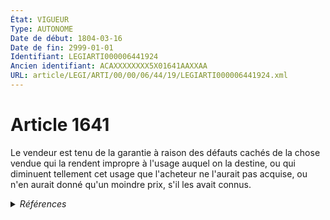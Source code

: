```yaml
---
État: VIGUEUR
Type: AUTONOME
Date de début: 1804-03-16
Date de fin: 2999-01-01
Identifiant: LEGIARTI000006441924
Ancien identifiant: ACAXXXXXXXX5X01641AAXXAA
URL: article/LEGI/ARTI/00/00/06/44/19/LEGIARTI000006441924.xml
---
```


<h1>Article 1641</h1>

Le vendeur est tenu de la garantie à raison des défauts cachés de la chose
vendue qui la rendent impropre à l'usage auquel on la destine, ou qui diminuent
tellement cet usage que l'acheteur ne l'aurait pas acquise, ou n'en aurait donné
qu'un moindre prix, s'il les avait connus.


<details>
  <summary><em>Références</em></summary>

  <h2>Articles faisant référence à l'article</h2>
  
  <ul>
    <li>
      <a href="https://legal.tricoteuses.fr//redirection/LEGIARTI000044139961?vers=git&vers=legifrance">Code de la consommation - article L217-30 AUTONOME VIGUEUR, en vigueur depuis le 2021-10-01</a> CITATION source
    </li>
    <li>
      <a href="https://legal.tricoteuses.fr//redirection/LEGIARTI000045413991?vers=git&vers=legifrance">Décret n° 2022-424 du 25 mars 2022 relatif aux obligations d'information précontractuelle et contractuelle des consommateurs et au droit de rétractation - article 1 ENTIEREMENT_MODIF</a> CITATION source
    </li>
    <li>
      <a href="https://legal.tricoteuses.fr//redirection/LEGIARTI000045980946?vers=git&vers=legifrance">Décret n° 2022-946 du 29 juin 2022 relatif à la garantie légale de conformité pour les biens, les contenus numériques et les services numériques - article ENTIEREMENT_MODIF</a> CITATION source
    </li>
    <li>
      <a href="https://legal.tricoteuses.fr//redirection/LEGIARTI000006579895?vers=git&vers=legifrance">Code rural (ancien) - article 285 AUTONOME MODIFIE, en vigueur du 1972-12-22 au 1985-07-26</a> CITATION source
    </li>
    <li>
      <a href="https://legal.tricoteuses.fr//redirection/LEGIARTI000029471785?vers=git&vers=legifrance">Code de la consommation - article R111-1 AUTONOME ABROGE, en vigueur du 2014-09-20 au 2016-07-01</a> CITATION source
    </li>
    <li>
      <a href="https://legal.tricoteuses.fr//redirection/LEGIARTI000032807116?vers=git&vers=legifrance">Code de la consommation - article R111-1 AUTONOME MODIFIE, en vigueur du 2016-07-01 au 2022-10-01</a> CITATION source
    </li>
    <li>
      <a href="https://legal.tricoteuses.fr//redirection/LEGIARTI000045981314?vers=git&vers=legifrance">Code de la consommation - article Annexe à l'article D. 211-2 du code de la consommation AUTONOME VIGUEUR, en vigueur depuis le 2022-10-01</a> CITATION source
    </li>
    <li>
      <a href="https://legal.tricoteuses.fr//redirection/LEGIARTI000006582217?vers=git&vers=legifrance">Code rural (nouveau) - article L213-2 AUTONOME VIGUEUR, en vigueur depuis le 2000-09-21</a> CITATION source
    </li>
    <li>
      <a href="https://legal.tricoteuses.fr//redirection/LEGIARTI000026139258?vers=git&vers=legifrance">Code rural et de la pêche maritime - article R213-1 AUTONOME MODIFIE, en vigueur du 2012-07-02 au 2017-08-10</a> CITATION source
    </li>
    <li>
      <a href="https://legal.tricoteuses.fr//redirection/LEGIARTI000035415569?vers=git&vers=legifrance">Code rural et de la pêche maritime - article R213-1 AUTONOME VIGUEUR, en vigueur depuis le 2017-08-10</a> CITATION source
    </li>
    <li>
      <a href="https://legal.tricoteuses.fr//redirection/LEGIARTI000030254091?vers=git&vers=legifrance">Code civil - article 1644 AUTONOME VIGUEUR, en vigueur depuis le 2015-02-18</a> CITATION source
    </li>
    <li>
      <a href="https://legal.tricoteuses.fr//redirection/LEGIARTI000032226917?vers=git&vers=legifrance">Code de la consommation - article L217-15 AUTONOME MODIFIE, en vigueur du 2016-07-01 au 2021-10-01</a> CITATION source
    </li>
    <li>
      <a href="https://legal.tricoteuses.fr//redirection/LEGIARTI000028747715?vers=git&vers=legifrance">Code de la consommation - article L211-15 AUTONOME ABROGE, en vigueur du 2014-03-19 au 2016-07-01</a> CITATION source
    </li>
    <li>
      <a href="https://legal.tricoteuses.fr//redirection/LEGIARTI000044564974?vers=git&vers=legifrance">Code de la consommation - article L217-22 AUTONOME VIGUEUR, en vigueur depuis le 2022-01-01</a> CITATION source
    </li>
    <li>
      <a href="https://legal.tricoteuses.fr//redirection/LEGIARTI000032226923?vers=git&vers=legifrance">Code de la consommation - article L217-13 AUTONOME MODIFIE, en vigueur du 2016-07-01 au 2021-10-01</a> CITATION source
    </li>
    <li>
      <a href="https://legal.tricoteuses.fr//redirection/LEGIARTI000006588800?vers=git&vers=legifrance">Code rural (nouveau) - article R213-2 AUTONOME VIGUEUR, en vigueur depuis le 2003-08-07</a> CITATION source
    </li>
    <li>
      <a href="https://legal.tricoteuses.fr//redirection/LEGIARTI000006579896?vers=git&vers=legifrance">Code rural (ancien) - article 285 AUTONOME MODIFIE, en vigueur du 1985-07-26 au 1989-06-24</a> CITATION source
    </li>
    <li>
      <a href="https://legal.tricoteuses.fr//redirection/LEGIARTI000006292203?vers=git&vers=legifrance">Code de la consommation - article L211-1 AUTONOME MODIFIE, en vigueur du 1993-07-27 au 2005-02-18</a> CONCORDANCE source
    </li>
    <li>
      <a href="https://legal.tricoteuses.fr//redirection/LEGIARTI000006292204?vers=git&vers=legifrance">Code de la consommation - article L211-1 AUTONOME ABROGE, en vigueur du 2005-02-18 au 2016-07-01</a> CONCORDANCE source
    </li>
    <li>
      <a href="https://legal.tricoteuses.fr//redirection/LEGIARTI000006559135?vers=git&vers=legifrance">Décret n°87-1045 du 22 décembre 1987 relatif à la présentation des écrits constatant les contrats de garantie et de service après vente - article Annexe AUTONOME ABROGE, en vigueur du 1988-12-01 au 1997-04-03</a> CITATION source
    </li>
    <li>
      <a href="https://legal.tricoteuses.fr//redirection/LEGIARTI000006579898?vers=git&vers=legifrance">Code rural (ancien) - article 285 AUTONOME MODIFIE, en vigueur du 1999-01-07 au 1999-07-10</a> CITATION source
    </li>
    <li>
      <a href="https://legal.tricoteuses.fr//redirection/LEGIARTI000006579897?vers=git&vers=legifrance">Code rural (ancien) - article 285 AUTONOME MODIFIE, en vigueur du 1989-06-24 au 1999-01-07</a> CITATION source
    </li>
    <li>
      <a href="https://legal.tricoteuses.fr//redirection/LEGIARTI000006588793?vers=git&vers=legifrance">Code rural (nouveau) - article R213-1 AUTONOME MODIFIE, en vigueur du 2005-12-30 au 2012-07-02</a> CITATION source
    </li>
    <li>
      <a href="https://legal.tricoteuses.fr//redirection/LEGIARTI000045987238?vers=git&vers=legifrance">Code de la consommation - article R111-1 AUTONOME VIGUEUR, en vigueur depuis le 2022-10-01</a> CITATION source
    </li>
    <li>
      <a href="https://legal.tricoteuses.fr//redirection/LEGIARTI000030082011?vers=git&vers=legifrance">Arrêté du 18 décembre 2014 relatif aux informations contenues dans les conditions générales de vente en matière de garantie légale - article 3 AUTONOME ABROGE, en vigueur du 2015-01-01 au 2023-02-03</a> CITATION source
    </li>
    <li>
      <a href="https://legal.tricoteuses.fr//redirection/LEGIARTI000006642922?vers=git&vers=legifrance">Arrêté du 15 septembre 2003 fixant les mesures techniques et administratives relatives à la prophylaxie collective et à la police sanitaire de la tuberculose des bovinés et des caprins - article 17 AUTONOME ABROGE, en vigueur du 2003-09-30 au 2021-10-16</a> CITATION source
    </li>
    <li>
      <a href="https://legal.tricoteuses.fr//redirection/LEGIARTI000035732341?vers=git&vers=legifrance">Code de la consommation - article D111-8 AUTONOME MODIFIE, en vigueur du 2018-01-01 au 2022-10-01</a> CITATION source
    </li>
    <li>
      <a href="https://legal.tricoteuses.fr//redirection/LEGIARTI000045981318?vers=git&vers=legifrance">Code de la consommation - article Annexe à l'article D. 211-3 du code de la consommation AUTONOME VIGUEUR, en vigueur depuis le 2022-10-01</a> CITATION source
    </li>
    <li>
      <a href="https://legal.tricoteuses.fr//redirection/LEGIARTI000045981322?vers=git&vers=legifrance">Code de la consommation - article Annexe à l'article D. 211-4 du code de la consommation AUTONOME VIGUEUR, en vigueur depuis le 2022-10-01</a> CITATION source
    </li>
    <li>
      <a href="https://legal.tricoteuses.fr//redirection/LEGIARTI000045980954?vers=git&vers=legifrance">Décret n° 2022-946 du 29 juin 2022 relatif à la garantie légale de conformité pour les biens, les contenus numériques et les services numériques - article 1 ENTIEREMENT_MODIF</a> CITATION source
    </li>
    <li>
      <a href="https://legal.tricoteuses.fr//redirection/LEGIARTI000042437333?vers=git&vers=legifrance">Arrêté du 16 octobre 2020 fixant les spécifications des médicaments à base de cannabis utilisés pendant l'expérimentation prévue à l'article 43 de la loi n° 2019-1446 du 24 décembre 2019 de financement de la sécurité sociale pour 2020, les conditions de leur mise à disposition ainsi que les indications thérapeutiques ou situations cliniques dans lesquelles ils seront utilisés - article AUTONOME ABROGE, en vigueur du 2020-10-19 au 2023-03-27</a> CITATION source
    </li>
    <li>
      <a href="https://legal.tricoteuses.fr//redirection/LEGIARTI000045418595?vers=git&vers=legifrance">Code de la consommation - article R221-2 AUTONOME VIGUEUR, en vigueur depuis le 2022-05-28</a> CITATION source
    </li>
    <li>
      <a href="https://legal.tricoteuses.fr//redirection/LEGIARTI000030082012?vers=git&vers=legifrance">Arrêté du 18 décembre 2014 relatif aux informations contenues dans les conditions générales de vente en matière de garantie légale - article 1 AUTONOME ABROGE, en vigueur du 2015-01-01 au 2023-02-03</a> CITATION source
    </li>
    <li>
      <a href="https://legal.tricoteuses.fr//redirection/LEGIARTI000030082013?vers=git&vers=legifrance">Arrêté du 18 décembre 2014 relatif aux informations contenues dans les conditions générales de vente en matière de garantie légale - article 2 AUTONOME ABROGE, en vigueur du 2015-01-01 au 2023-02-03</a> CITATION source
    </li>
    <li>
      <a href="https://legal.tricoteuses.fr//redirection/LEGIARTI000032216545?vers=git&vers=legifrance">Ordonnance n° 2016-301 du 14 mars 2016 relative à la partie législative du code de la consommation - article L217-15 AUTONOME VIGUEUR, en vigueur depuis le 2016-03-17</a> CITATION source
    </li>
    <li>
      <a href="https://legal.tricoteuses.fr//redirection/LEGIARTI000006579899?vers=git&vers=legifrance">Code rural (ancien) - article 285 AUTONOME ABROGE, en vigueur du 1999-07-10 au 2000-06-22</a> CITATION source
    </li>
    <li>
      <a href="https://legal.tricoteuses.fr//redirection/LEGIARTI000045987228?vers=git&vers=legifrance">Code de la consommation - article D111-8 AUTONOME MODIFIE, en vigueur du 2022-10-01 au 2024-07-09</a> CITATION source
    </li>
    <li>
      <a href="https://legal.tricoteuses.fr//redirection/LEGIARTI000006292217?vers=git&vers=legifrance">Code de la consommation - article L211-13 AUTONOME ABROGE, en vigueur du 2005-02-18 au 2016-07-01</a> CITATION source
    </li>
    <li>
      <a href="https://legal.tricoteuses.fr//redirection/LEGIARTI000044142545?vers=git&vers=legifrance">Code de la consommation - article L217-13 AUTONOME VIGUEUR, en vigueur depuis le 2021-10-01</a> CITATION source
    </li>
    <li>
      <a href="https://legal.tricoteuses.fr//redirection/LEGIARTI000044142459?vers=git&vers=legifrance">Code de la consommation - article L211-2 AUTONOME VIGUEUR, en vigueur depuis le 2021-10-01</a> CITATION source
    </li>
    <li>
      <a href="https://legal.tricoteuses.fr//redirection/LEGIARTI000006292219?vers=git&vers=legifrance">Code de la consommation - article L211-15 AUTONOME MODIFIE, en vigueur du 2005-02-18 au 2014-03-19</a> CITATION source
    </li>
    <li>
      <a href="https://legal.tricoteuses.fr//redirection/LEGIARTI000006441961?vers=git&vers=legifrance">Code civil - article 1644 AUTONOME MODIFIE, en vigueur du 1804-03-21 au 2015-02-18</a> CITATION source
    </li>
    <li>
      <a href="https://legal.tricoteuses.fr//redirection/LEGIARTI000018741061?vers=git&vers=legifrance">Arrêté du 22 avril 2008 fixant les mesures techniques et administratives relatives à la prophylaxie collective et à la police sanitaire de la brucellose des bovinés - article 19 AUTONOME VIGUEUR, en vigueur depuis le 2008-05-03</a> CITATION source
    </li>
    <li>
      <a href="https://legal.tricoteuses.fr//redirection/LEGIARTI000032217468?vers=git&vers=legifrance">Ordonnance n° 2016-301 du 14 mars 2016 relative à la partie législative du code de la consommation - article L217-13 AUTONOME VIGUEUR, en vigueur depuis le 2016-03-17</a> CITATION source
    </li>
    <li>
      <a href="https://legal.tricoteuses.fr//redirection/LEGIARTI000028739878?vers=git&vers=legifrance">LOI n° 2014-344 du 17 mars 2014 relative à la consommation - article 15 PARTIELLEMENT_MODIF VIGUEUR, en vigueur depuis le 2014-03-19</a> CITATION source
    </li>
  </ul>
  
  <h2>Références faites par l'article</h2>
  
  <ul>
    <li>
      1987-12-22 CITATION cible <a href="https://legal.tricoteuses.fr//redirection/LEGIARTI000006559135?vers=git&vers=legifrance">Décret n°87-1045 du 22 décembre 1987 relatif à la présentation des écrits constatant les contrats de garantie et de service après vente - article Annexe AUTONOME ABROGE, en vigueur du 1988-12-01 au 1997-04-03</a>
    </li>
    <li>
      2003-09-15 CITATION cible <a href="https://legal.tricoteuses.fr//redirection/LEGIARTI000006642922?vers=git&vers=legifrance">Arrêté du 15 septembre 2003 fixant les mesures techniques et administratives relatives à la prophylaxie collective et à la police sanitaire de la tuberculose des bovinés et des caprins - article 17 AUTONOME ABROGE, en vigueur du 2003-09-30 au 2021-10-16</a>
    </li>
    <li>
      2008-04-22 CITATION cible <a href="https://legal.tricoteuses.fr//redirection/LEGIARTI000018741061?vers=git&vers=legifrance">Arrêté du 22 avril 2008 fixant les mesures techniques et administratives relatives à la prophylaxie collective et à la police sanitaire de la brucellose des bovinés - article 19 AUTONOME VIGUEUR, en vigueur depuis le 2008-05-03</a>
    </li>
    <li>
      2014-03-17 CITATION cible <a href="https://legal.tricoteuses.fr//redirection/LEGIARTI000028739878?vers=git&vers=legifrance">LOI n° 2014-344 du 17 mars 2014 relative à la consommation - article 15 PARTIELLEMENT_MODIF VIGUEUR, en vigueur depuis le 2014-03-19</a>
    </li>
    <li>
      2014-12-18 CITATION cible <a href="https://legal.tricoteuses.fr//redirection/LEGIARTI000030082012?vers=git&vers=legifrance">Arrêté du 18 décembre 2014 relatif aux informations contenues dans les conditions générales de vente en matière de garantie légale - article 1 AUTONOME ABROGE, en vigueur du 2015-01-01 au 2023-02-03</a>
    </li>
    <li>
      2014-12-18 CITATION cible <a href="https://legal.tricoteuses.fr//redirection/LEGIARTI000030082013?vers=git&vers=legifrance">Arrêté du 18 décembre 2014 relatif aux informations contenues dans les conditions générales de vente en matière de garantie légale - article 2 AUTONOME ABROGE, en vigueur du 2015-01-01 au 2023-02-03</a>
    </li>
    <li>
      2014-12-18 CITATION cible <a href="https://legal.tricoteuses.fr//redirection/LEGIARTI000030082011?vers=git&vers=legifrance">Arrêté du 18 décembre 2014 relatif aux informations contenues dans les conditions générales de vente en matière de garantie légale - article 3 AUTONOME ABROGE, en vigueur du 2015-01-01 au 2023-02-03</a>
    </li>
    <li>
      2020-10-16 CITATION cible <a href="https://legal.tricoteuses.fr//redirection/LEGIARTI000042437333?vers=git&vers=legifrance">Arrêté du 16 octobre 2020 fixant les spécifications des médicaments à base de cannabis utilisés pendant l'expérimentation prévue à l'article 43 de la loi n° 2019-1446 du 24 décembre 2019 de financement de la sécurité sociale pour 2020, les conditions de leur mise à disposition ainsi que les indications thérapeutiques ou situations cliniques dans lesquelles ils seront utilisés - article AUTONOME ABROGE, en vigueur du 2020-10-19 au 2023-03-27</a>
    </li>
    <li>
      2022-03-25 CITATION cible <a href="https://legal.tricoteuses.fr//redirection/LEGIARTI000045413991?vers=git&vers=legifrance">Décret n° 2022-424 du 25 mars 2022 relatif aux obligations d'information précontractuelle et contractuelle des consommateurs et au droit de rétractation - article 1 ENTIEREMENT_MODIF</a>
    </li>
    <li>
      2022-06-29 CITATION cible <a href="https://legal.tricoteuses.fr//redirection/LEGIARTI000045980946?vers=git&vers=legifrance">Décret n° 2022-946 du 29 juin 2022 relatif à la garantie légale de conformité pour les biens, les contenus numériques et les services numériques - article ENTIEREMENT_MODIF</a>
    </li>
    <li>
      2022-06-29 CITATION cible <a href="https://legal.tricoteuses.fr//redirection/LEGIARTI000045980954?vers=git&vers=legifrance">Décret n° 2022-946 du 29 juin 2022 relatif à la garantie légale de conformité pour les biens, les contenus numériques et les services numériques - article 1 ENTIEREMENT_MODIF</a>
    </li>
    <li>
      2999-01-01 CITATION cible <a href="https://legal.tricoteuses.fr//redirection/LEGIARTI000030254091?vers=git&vers=legifrance">Code civil - article 1644 AUTONOME VIGUEUR, en vigueur depuis le 2015-02-18</a>
    </li>
    <li>
      2999-01-01 CITATION cible <a href="https://legal.tricoteuses.fr//redirection/LEGIARTI000045981314?vers=git&vers=legifrance">Code de la consommation - article Annexe à l'article D. 211-2 du code de la consommation AUTONOME VIGUEUR, en vigueur depuis le 2022-10-01</a>
    </li>
    <li>
      2999-01-01 CITATION cible <a href="https://legal.tricoteuses.fr//redirection/LEGIARTI000045981318?vers=git&vers=legifrance">Code de la consommation - article Annexe à l'article D. 211-3 du code de la consommation AUTONOME VIGUEUR, en vigueur depuis le 2022-10-01</a>
    </li>
    <li>
      2999-01-01 CITATION cible <a href="https://legal.tricoteuses.fr//redirection/LEGIARTI000045981322?vers=git&vers=legifrance">Code de la consommation - article Annexe à l'article D. 211-4 du code de la consommation AUTONOME VIGUEUR, en vigueur depuis le 2022-10-01</a>
    </li>
    <li>
      2999-01-01 CITATION cible <a href="https://legal.tricoteuses.fr//redirection/LEGIARTI000049914996?vers=git&vers=legifrance">Code de la consommation - article D111-8 AUTONOME VIGUEUR, en vigueur depuis le 2024-07-09</a>
    </li>
    <li>
      2999-01-01 CONCORDANCE cible <a href="https://legal.tricoteuses.fr//redirection/LEGIARTI000006292204?vers=git&vers=legifrance">Code de la consommation - article L211-1 AUTONOME ABROGE, en vigueur du 2005-02-18 au 2016-07-01</a>
    </li>
    <li>
      2999-01-01 CITATION cible <a href="https://legal.tricoteuses.fr//redirection/LEGIARTI000006292217?vers=git&vers=legifrance">Code de la consommation - article L211-13 AUTONOME ABROGE, en vigueur du 2005-02-18 au 2016-07-01</a>
    </li>
    <li>
      2999-01-01 CITATION cible <a href="https://legal.tricoteuses.fr//redirection/LEGIARTI000028747715?vers=git&vers=legifrance">Code de la consommation - article L211-15 AUTONOME ABROGE, en vigueur du 2014-03-19 au 2016-07-01</a>
    </li>
    <li>
      2999-01-01 CITATION cible <a href="https://legal.tricoteuses.fr//redirection/LEGIARTI000044142459?vers=git&vers=legifrance">Code de la consommation - article L211-2 AUTONOME VIGUEUR, en vigueur depuis le 2021-10-01</a>
    </li>
    <li>
      2999-01-01 CITATION cible <a href="https://legal.tricoteuses.fr//redirection/LEGIARTI000044142545?vers=git&vers=legifrance">Code de la consommation - article L217-13 AUTONOME VIGUEUR, en vigueur depuis le 2021-10-01</a>
    </li>
    <li>
      2999-01-01 CITATION cible <a href="https://legal.tricoteuses.fr//redirection/LEGIARTI000032226917?vers=git&vers=legifrance">Code de la consommation - article L217-15 AUTONOME MODIFIE, en vigueur du 2016-07-01 au 2021-10-01</a>
    </li>
    <li>
      2999-01-01 CITATION cible <a href="https://legal.tricoteuses.fr//redirection/LEGIARTI000044564974?vers=git&vers=legifrance">Code de la consommation - article L217-22 AUTONOME VIGUEUR, en vigueur depuis le 2022-01-01</a>
    </li>
    <li>
      2999-01-01 CITATION cible <a href="https://legal.tricoteuses.fr//redirection/LEGIARTI000044139961?vers=git&vers=legifrance">Code de la consommation - article L217-30 AUTONOME VIGUEUR, en vigueur depuis le 2021-10-01</a>
    </li>
    <li>
      2999-01-01 CITATION cible <a href="https://legal.tricoteuses.fr//redirection/LEGIARTI000029471785?vers=git&vers=legifrance">Code de la consommation - article R111-1 AUTONOME ABROGE, en vigueur du 2014-09-20 au 2016-07-01</a>
    </li>
    <li>
      2999-01-01 CITATION cible <a href="https://legal.tricoteuses.fr//redirection/LEGIARTI000045987238?vers=git&vers=legifrance">Code de la consommation - article R111-1 AUTONOME VIGUEUR, en vigueur depuis le 2022-10-01</a>
    </li>
    <li>
      2999-01-01 CITATION cible <a href="https://legal.tricoteuses.fr//redirection/LEGIARTI000045418595?vers=git&vers=legifrance">Code de la consommation - article R221-2 AUTONOME VIGUEUR, en vigueur depuis le 2022-05-28</a>
    </li>
    <li>
      2999-01-01 CITATION cible <a href="https://legal.tricoteuses.fr//redirection/LEGIARTI000006582217?vers=git&vers=legifrance">Code rural (nouveau) - article L213-2 AUTONOME VIGUEUR, en vigueur depuis le 2000-09-21</a>
    </li>
    <li>
      2999-01-01 CITATION cible <a href="https://legal.tricoteuses.fr//redirection/LEGIARTI000006588800?vers=git&vers=legifrance">Code rural (nouveau) - article R213-2 AUTONOME VIGUEUR, en vigueur depuis le 2003-08-07</a>
    </li>
    <li>
      2999-01-01 CITATION cible <a href="https://legal.tricoteuses.fr//redirection/LEGIARTI000006579899?vers=git&vers=legifrance">Code rural (ancien) - article 285 AUTONOME ABROGE, en vigueur du 1999-07-10 au 2000-06-22</a>
    </li>
    <li>
      2999-01-01 CITATION cible <a href="https://legal.tricoteuses.fr//redirection/LEGIARTI000035415569?vers=git&vers=legifrance">Code rural et de la pêche maritime - article R213-1 AUTONOME VIGUEUR, en vigueur depuis le 2017-08-10</a>
    </li>
    <li>
      CODIFICATION source Loi 1804-03-06
    </li>
    <li>
      CREATION source Loi 1804-03-06 promulguée le 16 mars 1804
    </li>
  </ul>
</details>
